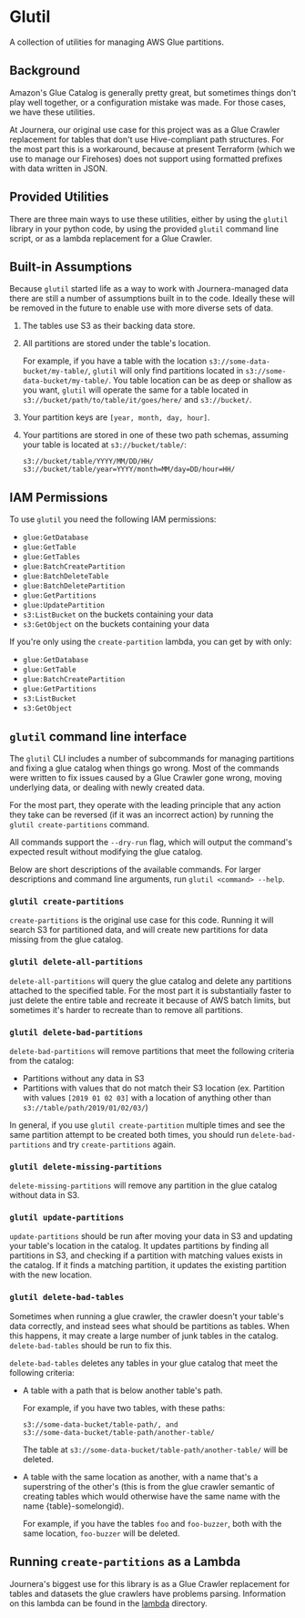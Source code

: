 # Glutil

A collection of utilities for managing AWS Glue partitions.

## Background

Amazon's Glue Catalog is generally pretty great, but sometimes things don't play well together, or a configuration mistake was made.
For those cases, we have these utilities.

At Journera, our original use case for this project was as a Glue Crawler replacement for tables that don't use Hive-compliant path structures.
For the most part this is a workaround, because at present Terraform (which we use to manage our Firehoses) does not support using formatted prefixes with data written in JSON.

## Provided Utilities

There are three main ways to use these utilities, either by using the `glutil` library in your python code, by using the provided `glutil` command line script, or as a lambda replacement for a Glue Crawler.

## Built-in Assumptions

Because `glutil` started life as a way to work with Journera-managed data there are still a number of assumptions built in to the code.
Ideally these will be removed in the future to enable use with more diverse sets of data.

1.  The tables use S3 as their backing data store.

1.  All partitions are stored under the table's location.

    For example, if you have a table with the location `s3://some-data-bucket/my-table/`, `glutil` will only find partitions located in `s3://some-data-bucket/my-table/`.
    You table location can be as deep or shallow as you want, `glutil` will operate the same for a table located in `s3://bucket/path/to/table/it/goes/here/` and `s3://bucket/`.

1.  Your partition keys are `[year, month, day, hour]`.

1.  Your partitions are stored in one of these two path schemas, assuming your table is located at `s3://bucket/table/`:

    ```
    s3://bucket/table/YYYY/MM/DD/HH/
    s3://bucket/table/year=YYYY/month=MM/day=DD/hour=HH/
    ```

## IAM Permissions

To use `glutil` you need the following IAM permissions:

- `glue:GetDatabase`
- `glue:GetTable`
- `glue:GetTables`
- `glue:BatchCreatePartition`
- `glue:BatchDeleteTable`
- `glue:BatchDeletePartition`
- `glue:GetPartitions`
- `glue:UpdatePartition`
- `s3:ListBucket` on the buckets containing your data
- `s3:GetObject` on the buckets containing your data

If you're only using the `create-partition` lambda, you can get by with only:

- `glue:GetDatabase`
- `glue:GetTable`
- `glue:BatchCreatePartition`
- `glue:GetPartitions`
- `s3:ListBucket`
- `s3:GetObject`

## `glutil` command line interface

The `glutil` CLI includes a number of subcommands for managing partitions and fixing a glue catalog when things go wrong.
Most of the commands were written to fix issues caused by a Glue Crawler gone wrong, moving underlying data, or dealing with newly created data.

For the most part, they operate with the leading principle that any action they take can be reversed (if it was an incorrect action) by running the `glutil create-partitions` command.

All commands support the `--dry-run` flag, which will output the command's expected result without modifying the glue catalog.

Below are short descriptions of the available commands.
For larger descriptions and command line arguments, run `glutil <command> --help`.

### `glutil create-partitions`

`create-partitions` is the original use case for this code.
Running it will search S3 for partitioned data, and will create new partitions for data missing from the glue catalog.

### `glutil delete-all-partitions`

`delete-all-partitions` will query the glue catalog and delete any partitions attached
to the specified table.
For the most part it is substantially faster to just delete the entire table and recreate it because of AWS batch limits, but sometimes it's harder to recreate than to remove all partitions.

### `glutil delete-bad-partitions`

`delete-bad-partitions` will remove partitions that meet the following criteria from the catalog:

- Partitions without any data in S3
- Partitions with values that do not match their S3 location (ex. Partition with values `[2019 01 02 03]` with a location of anything other than `s3://table/path/2019/01/02/03/`)

In general, if you use `glutil create-partition` multiple times and see the same partition attempt to be created both times, you should run `delete-bad-partitions` and try `create-partitions` again.

### `glutil delete-missing-partitions`

`delete-missing-partitions` will remove any partition in the glue catalog without data in S3.

### `glutil update-partitions`

`update-partitions` should be run after moving your data in S3 and updating your table's location in the catalog.
It updates partitions by finding all partitions in S3, and checking if a partition with matching values exists in the catalog.
If it finds a matching partition, it updates the existing partition with the new location.

### `glutil delete-bad-tables`

Sometimes when running a glue crawler, the crawler doesn't your table's data correctly, and instead sees what should be partitions as tables.
When this happens, it may create a large number of junk tables in the catalog.
`delete-bad-tables` should be run to fix this.

`delete-bad-tables` deletes any tables in your glue catalog that meet the following criteria:

-   A table with a path that is below another table's path.

    For example, if you have two tables, with these paths:

    ```
    s3://some-data-bucket/table-path/, and
    s3://some-data-bucket/table-path/another-table/
    ```

    The table at `s3://some-data-bucket/table-path/another-table/` will be deleted.

-   A table with the same location as another, with a name that's a superstring of the other's (this is from the glue crawler semantic of creating tables which would otherwise have the same name with the name {table}-somelongid).

    For example, if you have the tables `foo` and `foo-buzzer`, both with the same location, `foo-buzzer` will be deleted.

## Running `create-partitions` as a Lambda

Journera's biggest use for this library is as a Glue Crawler replacement for tables and datasets the glue crawlers have problems parsing.
Information on this lambda can be found in the [lambda](./lambda) directory.
